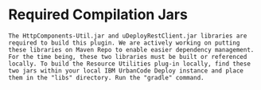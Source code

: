 # Required Compilation Jars
    The HttpComponents-Util.jar and uDeployRestClient.jar libraries are required to build this plugin. We are actively working on putting these libraries on Maven Repo to enable easier dependency management. For the time being, these two libraries must be built or referenced locally. To build the Resource Utilities plug-in locally, find these two jars within your local IBM UrbanCode Deploy instance and place them in the "libs" directory. Run the "gradle" command.
